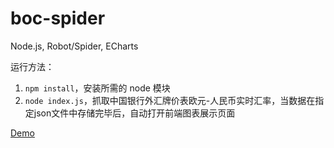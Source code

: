 # boc-spider

Node.js, Robot/Spider, ECharts

运行方法：

1. `npm install`，安装所需的 node 模块
2. `node index.js`，抓取中国银行外汇牌价表欧元-人民币实时汇率，当数据在指定json文件中存储完毕后，自动打开前端图表展示页面

[Demo](http://129.28.117.167:3000/)
